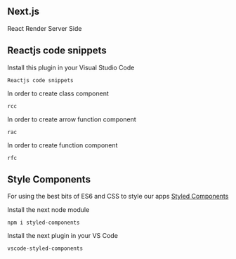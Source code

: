 ## Next.js

React Render Server Side

## Reactjs code snippets

Install this plugin in your Visual Studio Code

```
Reactjs code snippets
```

In order to create class component
```
rcc
```

In order to create arrow function component
```
rac 
```

In order to create function component
```
rfc 
```

## Style Components 

For using the best bits of ES6 and CSS to style our apps [Styled Components](https://styled-components.com)

Install the next node module 

```
npm i styled-components
```

Install the next plugin in your VS Code

```
vscode-styled-components
```